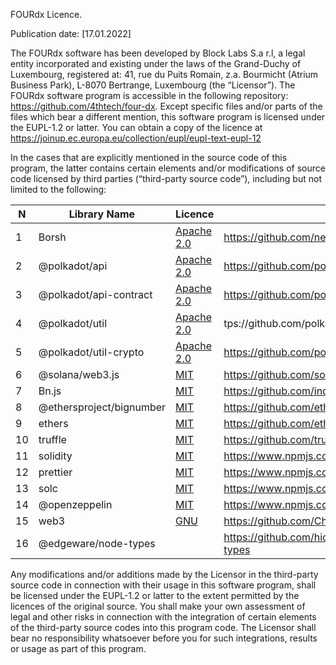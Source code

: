 FOURdx Licence. 

Publication date: [17.01.2022]

The FOURdx software has been developed by Block Labs S.a r.l, a legal entity incorporated and existing under the laws of the Grand-Duchy of Luxembourg, registered at: 41, rue du Puits Romain, z.a. Bourmicht (Atrium Business Park), L-8070 Bertrange, Luxembourg (the “Licensor”). The FOURdx software program is accessible in the following repository: https://github.com/4thtech/four-dx. Except specific files and/or parts of the files which bear a different mention, this software program is licensed under the EUPL-1.2 or latter. You can obtain a copy of the licence at https://joinup.ec.europa.eu/collection/eupl/eupl-text-eupl-12 

In the cases that are explicitly mentioned in the source code of this program, the latter contains certain elements and/or modifications of source code licensed by third parties (“third-party source code”), including but not limited to the following:

| N   | Library Name             | Licence          | Weblink                                               |
| --- | ------------------------ | ---------------- | ----------------------------------------------------- |
| 1   | Borsh                    | [Apache 2.0 ][1] | https://github.com/near/borsh-js                      |
| 2   | @polkadot/api            | [Apache 2.0 ][1] | https://github.com/polkadot-js/api                    |
| 3   | @polkadot/api-contract   | [Apache 2.0 ][1] | https://github.com/polkadot-js/api                    |
| 4   | @polkadot/util           | [Apache 2.0 ][1] | tps://github.com/polkadot-js/common                   |
| 5   | @polkadot/util-crypto    | [Apache 2.0 ][1] | https://github.com/polkadot-js/common                 |
| 6   | @solana/web3.js          | [MIT ][2]        | https://github.com/solana-labs/solana-web3.js         |
| 7   | Bn.js                    | [MIT ][2]        | https://github.com/indutny/bn.js                      |
| 8   | @ethersproject/bignumber | [MIT ][2]        | https://github.com/ethers-io/ethers.js                |
| 9   | ethers                   | [MIT ][2]        | https://github.com/ethers-io/ethers.js                |
| 10  | truffle                  | [MIT ][2]        | https://github.com/trufflesuite/truffle               |
| 11  | solidity                 | [MIT ][2]        | https://www.npmjs.com/package/solidity                |
| 12  | prettier                 | [MIT][2]         | https://www.npmjs.com/package/prettier                |
| 13  | solc                     | [MIT ][2]        | https://www.npmjs.com/package/solc                    |
| 14  | @openzeppelin            | [MIT ][2]        | https://www.npmjs.com/package/@openzeppelin/contracts |
| 15  | web3                     | [GNU][3]         | https://github.com/ChainSafe/web3.js/blob/1.x/LICENSE |
| 16  | @edgeware/node-types     |                  | https://github.com/hicommonwealth/edgeware-node-types |

Any modifications and/or additions made by the Licensor in the third-party source code in connection with their usage in this software program, shall be licensed under the EUPL-1.2 or latter to the extent permitted by the licences of the original source. You shall make your own assessment of legal and other risks in connection with the integration of certain elements of the third-party source codes into this program code. The Licensor shall bear no responsibility whatsoever before you for such integrations, results or usage as part of this program.

[1]: https://www.apache.org/licenses/LICENSE-2.0 "Apache 2.0"
[2]: https://choosealicense.com/licenses/mit/ "MIT"
[3]: https://www.gnu.org/licenses/agpl-3.0.html "GNU"
